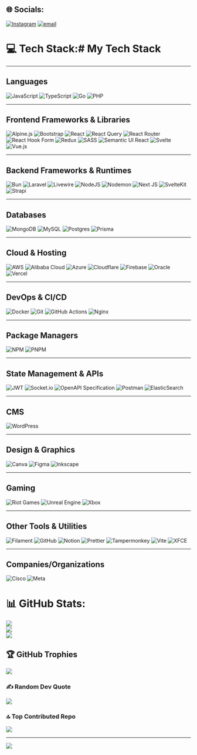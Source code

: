 
## 🌐 Socials:
[![Instagram](https://img.shields.io/badge/Instagram-%23E4405F.svg?logo=Instagram&logoColor=white)](https://instagram.com/journeywilly) [![email](https://img.shields.io/badge/Email-D14836?logo=gmail&logoColor=white)](mailto:wily.pradan@yahoo.com) 

# 💻 Tech Stack:# My Tech Stack

---

## Languages
![JavaScript](https://img.shields.io/badge/javascript-%23323330.svg?style=flat&logo=javascript&logoColor=%23F7DF1E)
![TypeScript](https://img.shields.io/badge/typescript-%23007ACC.svg?style=flat&logo=typescript&logoColor=white)
![Go](https://img.shields.io/badge/go-%2300ADD8.svg?style=flat&logo=go&logoColor=white)
![PHP](https://img.shields.io/badge/php-%23777BB4.svg?style=flat&logo=php&logoColor=white)

---

## Frontend Frameworks & Libraries
![Alpine.js](https://img.shields.io/badge/alpinejs-white.svg?style=flat&logo=alpinedotjs&logoColor=%238BC0D0)
![Bootstrap](https://img.shields.io/badge/bootstrap-%238511FA.svg?style=flat&logo=bootstrap&logoColor=white)
![React](https://img.shields.io/badge/react-%2320232a.svg?style=flat&logo=react&logoColor=%2361DAFB)
![React Query](https://img.shields.io/badge/-React%20Query-FF4154?style=flat&logo=react%20query&logoColor=white)
![React Router](https://img.shields.io/badge/React_Router-CA4245?style=flat&logo=react-router&logoColor=white)
![React Hook Form](https://img.shields.io/badge/React%20Hook%20Form-%23EC5990.svg?style=flat&logo=reacthookform&logoColor=white)
![Redux](https://img.shields.io/badge/redux-%23593d88.svg?style=flat&logo=redux&logoColor=white)
![SASS](https://img.shields.io/badge/SASS-hotpink.svg?style=flat&logo=SASS&logoColor=white)
![Semantic UI React](https://img.shields.io/badge/Semantic%20UI%20React-%2335BDB2.svg?style=flat&logo=SemanticUIReact&logoColor=white)
![Svelte](https://img.shields.io/badge/svelte-%23f1413d.svg?style=flat&logo=svelte&logoColor=white)
![Vue.js](https://img.shields.io/badge/vue.js-%2335495e.svg?style=flat&logo=vuedotjs&logoColor=%234FC08D)

---

## Backend Frameworks & Runtimes
![Bun](https://img.shields.io/badge/Bun-%23000000.svg?style=flat&logo=bun&logoColor=white)
![Laravel](https://img.shields.io/badge/laravel-%23FF2D20.svg?style=flat&logo=laravel&logoColor=white)
![Livewire](https://img.shields.io/badge/livewire-%234e56a6.svg?style=flat&logo=livewire&logoColor=white)
![NodeJS](https://img.shields.io/badge/node.js-6DA55F?style=flat&logo=node.js&logoColor=white)
![Nodemon](https://img.shields.io/badge/NODEMON-%23323330.svg?style=flat&logo=nodemon&logoColor=%BBDEAD)
![Next JS](https://img.shields.io/badge/Next-black?style=flat&logo=next.js&logoColor=white)
![SvelteKit](https://img.shields.io/badge/sveltekit-%23ff3e00.svg?style=flat&logo=svelte&logoColor=white)
![Strapi](https://img.shields.io/badge/strapi-%232E7EEA.svg?style=flat&logo=strapi&logoColor=white)

---

## Databases
![MongoDB](https://img.shields.io/badge/MongoDB-%234ea94b.svg?style=flat&logo=mongodb&logoColor=white)
![MySQL](https://img.shields.io/badge/mysql-4479A1.svg?style=flat&logo=mysql&logoColor=white)
![Postgres](https://img.shields.io/badge/postgres-%23316192.svg?style=flat&logo=postgresql&logoColor=white)
![Prisma](https://img.shields.io/badge/Prisma-3982CE?style=flat&logo=Prisma&logoColor=white)

---

## Cloud & Hosting
![AWS](https://img.shields.io/badge/AWS-%23FF9900.svg?style=flat&logo=amazon-aws&logoColor=white)
![Alibaba Cloud](https://img.shields.io/badge/AlibabaCloud-%23FF6701.svg?style=flat&logo=alibabacloud&logoColor=white)
![Azure](https://img.shields.io/badge/azure-%230072C6.svg?style=flat&logo=microsoftazure&logoColor=white)
![Cloudflare](https://img.shields.io/badge/Cloudflare-F38020?style=flat&logo=Cloudflare&logoColor=white)
![Firebase](https://img.shields.io/badge/firebase-%23039BE5.svg?style=flat&logo=firebase)
![Oracle](https://img.shields.io/badge/Oracle-F80000?style=flat&logo=oracle&logoColor=white)
![Vercel](https://img.shields.io/badge/vercel-%23000000.svg?style=flat&logo=vercel&logoColor=white)

---

## DevOps & CI/CD
![Docker](https://img.shields.io/badge/docker-%230db7ed.svg?style=flat&logo=docker&logoColor=white)
![Git](https://img.shields.io/badge/git-%23F05033.svg?style=flat&logo=git&logoColor=white)
![GitHub Actions](https://img.shields.io/badge/github%20actions-%232671E5.svg?style=flat&logo=githubactions&logoColor=white)
![Nginx](https://img.shields.io/badge/nginx-%23009639.svg?style=flat&logo=nginx&logoColor=white)

---

## Package Managers
![NPM](https://img.shields.io/badge/NPM-%23CB3837.svg?style=flat&logo=npm&logoColor=white)
![PNPM](https://img.shields.io/badge/pnpm-%234a4a4a.svg?style=flat&logo=pnpm&logoColor=f69220)

---

## State Management & APIs
![JWT](https://img.shields.io/badge/JWT-black?style=flat&logo=JSON%20web%20tokens)
![Socket.io](https://img.shields.io/badge/Socket.io-black?style=flat&logo=socket.io&badgeColor=010101)
![OpenAPI Specification](https://img.shields.io/badge/openapiinitiative-%23000000.svg?style=flat&logo=openapiinitiative&logoColor=white)
![Postman](https://img.shields.io/badge/Postman-FF6C37?style=flat&logo=postman&logoColor=white)
![ElasticSearch](https://img.shields.io/badge/-ElasticSearch-005571?style=flat&logo=elasticsearch)

---

## CMS
![WordPress](https://img.shields.io/badge/WordPress-%23117AC9.svg?style=flat&logo=WordPress&logoColor=white)

---

## Design & Graphics
![Canva](https://img.shields.io/badge/Canva-%2300C4CC.svg?style=flat&logo=Canva&logoColor=white)
![Figma](https://img.shields.io/badge/figma-%23F24E1E.svg?style=flat&logo=figma&logoColor=white)
![Inkscape](https://img.shields.io/badge/Inkscape-e0e0e0?style=flat&logo=inkscape&logoColor=080A13)

---

## Gaming
![Riot Games](https://img.shields.io/badge/riotgames-D32936.svg?style=flat&logo=riotgames&logoColor=white)
![Unreal Engine](https://img.shields.io/badge/unrealengine-%23313131.svg?style=flat&logo=unrealengine&logoColor=white)
![Xbox](https://img.shields.io/badge/xbox-%23107C10.svg?style=flat&logo=xbox&logoColor=white)

---

## Other Tools & Utilities
![Filament](https://img.shields.io/badge/Filament-FFAA00?style=flat&logoColor=%23000000)
![GitHub](https://img.shields.io/badge/github-%23121011.svg?style=flat&logo=github&logoColor=white)
![Notion](https://img.shields.io/badge/Notion-%23000000.svg?style=flat&logo=notion&logoColor=white)
![Prettier](https://img.shields.io/badge/prettier-%23F7B93E.svg?style=flat&logo=prettier&logoColor=black)
![Tampermonkey](https://img.shields.io/badge/tampermonkey-%2300485B.svg?style=flat&logo=tampermonkey&logoColor=white)
![Vite](https://img.shields.io/badge/vite-%23646CFF.svg?style=flat&logo=vite&logoColor=white)
![XFCE](https://img.shields.io/badge/XFCE-%232284F2.svg?style=flat&logo=xfce&logoColor=white)

---

## Companies/Organizations
![Cisco](https://img.shields.io/badge/cisco-%23049fd9.svg?style=flat&logo=cisco&logoColor=black)
![Meta](https://img.shields.io/badge/Meta-%230467DF.svg?style=flat&logo=Meta&logoColor=white)
# 📊 GitHub Stats:
![](https://github-readme-stats.vercel.app/api?username=wilypradana&theme=dark&hide_border=false&include_all_commits=false&count_private=false)<br/>
![](https://nirzak-streak-stats.vercel.app/?user=wilypradana&theme=dark&hide_border=false)<br/>
![](https://github-readme-stats.vercel.app/api/top-langs/?username=wilypradana&theme=dark&hide_border=false&include_all_commits=false&count_private=false&layout=compact)

## 🏆 GitHub Trophies
![](https://github-profile-trophy.vercel.app/?username=wilypradana&theme=tokyonight&no-frame=true&no-bg=false&margin-w=4)

### ✍️ Random Dev Quote
![](https://quotes-github-readme.vercel.app/api?type=horizontal&theme=dark)

### 🔝 Top Contributed Repo
![](https://github-contributor-stats.vercel.app/api?username=wilypradana&limit=5&theme=dark&combine_all_yearly_contributions=true)

---
[![](https://visitcount.itsvg.in/api?id=wilypradana&icon=3&color=1)](https://visitcount.itsvg.in)

<!-- Proudly created with GPRM ( https://gprm.itsvg.in ) -->
